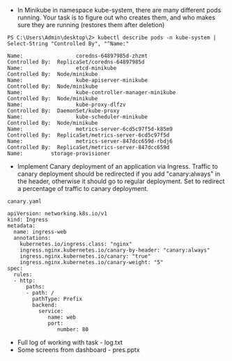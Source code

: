 * In Minikube in namespace kube-system, there are many different pods running. Your task is to figure out who creates them, and who makes sure they are running (restores them after deletion)
```
PS C:\Users\Admin\desktop\2> kubectl describe pods -n kube-system | Select-String "Controlled By", "^Name:"

Name:                 coredns-64897985d-zhzmt
Controlled By:  ReplicaSet/coredns-64897985d
Name:                 etcd-minikube
Controlled By:  Node/minikube
Name:                 kube-apiserver-minikube
Controlled By:  Node/minikube
Name:                 kube-controller-manager-minikube
Controlled By:  Node/minikube
Name:                 kube-proxy-dlfzv
Controlled By:  DaemonSet/kube-proxy
Name:                 kube-scheduler-minikube
Controlled By:  Node/minikube
Name:                 metrics-server-6cd5c97f5d-k85m9
Controlled By:  ReplicaSet/metrics-server-6cd5c97f5d
Name:                 metrics-server-847dcc659d-rbdj6
Controlled By:  ReplicaSet/metrics-server-847dcc659d
Name:         storage-provisioner
```

* Implement Canary deployment of an application via Ingress. Traffic to canary deployment should be redirected if you add "canary:always" in the header, otherwise it should go to regular deployment. Set to redirect a percentage of traffic to canary deployment.

```
canary.yaml

apiVersion: networking.k8s.io/v1
kind: Ingress
metadata:
  name: ingress-web
  annotations:
    kubernetes.io/ingress.class: "nginx"
    ingress.nginx.kubernetes.io/canary-by-header: "canary:always"
    ingress.nginx.kubernetes.io/canary: "true"
    ingress.nginx.kubernetes.io/canary-weight: "5"
spec:
  rules:
  - http:
      paths:
      - path: /
        pathType: Prefix
        backend:
          service:
             name: web
             port: 
                number: 80
```

* Full log of working with task - log.txt
* Some screens from dashboard - pres.pptx
